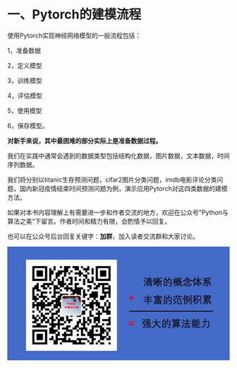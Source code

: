 # 一、Pytorch的建模流程

使用Pytorch实现神经网络模型的一般流程包括：

1，准备数据

2，定义模型

3，训练模型

4，评估模型

5，使用模型

6，保存模型。


**对新手来说，其中最困难的部分实际上是准备数据过程。** 

我们在实践中通常会遇到的数据类型包括结构化数据，图片数据，文本数据，时间序列数据。

我们将分别以titanic生存预测问题，cifar2图片分类问题，imdb电影评论分类问题，国内新冠疫情结束时间预测问题为例，演示应用Pytorch对这四类数据的建模方法。



如果对本书内容理解上有需要进一步和作者交流的地方，欢迎在公众号"Python与算法之美"下留言。作者时间和精力有限，会酌情予以回复。

也可以在公众号后台回复关键字：**加群**，加入读者交流群和大家讨论。

![image.png](../data/Python与算法之美logo.jpg)
